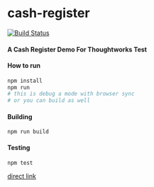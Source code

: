 # cash-register
[![Build Status](https://travis-ci.org/namelos/cash-register.svg?branch=master)](https://travis-ci.org/namelos/cash-register)

#### A Cash Register Demo For Thoughtworks Test

#### How to run

```bash
npm install
npm run
# this is debug a mode with browser sync
# or you can build as well
```

#### Building
```
npm run build
```

 
#### Testing

```
npm test
```

[direct link](http://namelos.github.io/cash-register/)